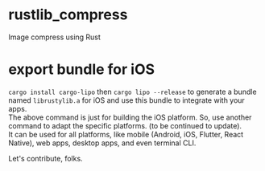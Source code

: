 # rustlib_compress
Image compress using Rust

# export bundle for iOS
`cargo install cargo-lipo`
then
`cargo lipo --release`
to generate a bundle named `librustylib.a` for iOS and use this bundle to integrate with your apps. </br>
The above command is just for building the iOS platform. So, use another command to adapt the specific platforms. (to be continued to update). </br>
It can be used for all platforms, like mobile (Android, iOS, Flutter, React Native), web apps, desktop apps, and even terminal CLI.

Let's contribute, folks.
